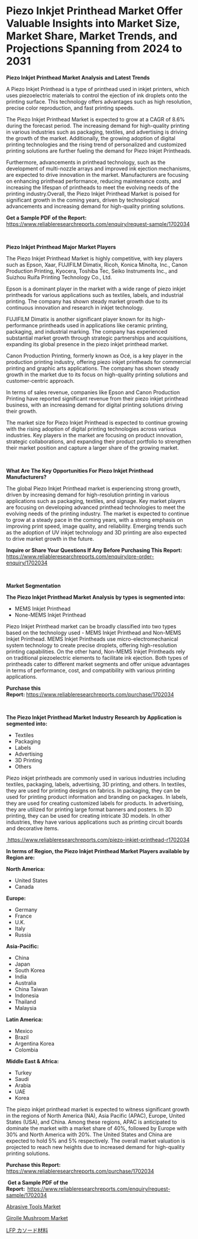 <p><h1>Piezo Inkjet Printhead Market Offer Valuable Insights into Market Size, Market Share, Market Trends, and Projections Spanning from 2024 to 2031</h1></p><p><strong>Piezo Inkjet Printhead Market Analysis and Latest Trends</strong></p>
<p><p>A Piezo Inkjet Printhead is a type of printhead used in inkjet printers, which uses piezoelectric materials to control the ejection of ink droplets onto the printing surface. This technology offers advantages such as high resolution, precise color reproduction, and fast printing speeds.</p><p>The Piezo Inkjet Printhead Market is expected to grow at a CAGR of 8.6% during the forecast period. The increasing demand for high-quality printing in various industries such as packaging, textiles, and advertising is driving the growth of the market. Additionally, the growing adoption of digital printing technologies and the rising trend of personalized and customized printing solutions are further fueling the demand for Piezo Inkjet Printheads.</p><p>Furthermore, advancements in printhead technology, such as the development of multi-nozzle arrays and improved ink ejection mechanisms, are expected to drive innovation in the market. Manufacturers are focusing on enhancing printhead performance, reducing maintenance costs, and increasing the lifespan of printheads to meet the evolving needs of the printing industry.Overall, the Piezo Inkjet Printhead Market is poised for significant growth in the coming years, driven by technological advancements and increasing demand for high-quality printing solutions.</p></p>
<p><strong>Get a Sample PDF of the Report:&nbsp;</strong> <a href="https://www.reliableresearchreports.com/enquiry/request-sample/1702034">https://www.reliableresearchreports.com/enquiry/request-sample/1702034</a></p>
<p>&nbsp;</p>
<p><strong>Piezo Inkjet Printhead Major Market Players</strong></p>
<p><p>The Piezo Inkjet Printhead Market is highly competitive, with key players such as Epson, Xaar, FUJIFILM Dimatix, Ricoh, Konica Minolta, Inc., Canon Production Printing, Kyocera, Toshiba Tec, Seiko Instruments Inc., and Suizhou Ruifa Printing Technology Co., Ltd. </p><p>Epson is a dominant player in the market with a wide range of piezo inkjet printheads for various applications such as textiles, labels, and industrial printing. The company has shown steady market growth due to its continuous innovation and research in inkjet technology.</p><p>FUJIFILM Dimatix is another significant player known for its high-performance printheads used in applications like ceramic printing, packaging, and industrial marking. The company has experienced substantial market growth through strategic partnerships and acquisitions, expanding its global presence in the piezo inkjet printhead market.</p><p>Canon Production Printing, formerly known as Océ, is a key player in the production printing industry, offering piezo inkjet printheads for commercial printing and graphic arts applications. The company has shown steady growth in the market due to its focus on high-quality printing solutions and customer-centric approach.</p><p>In terms of sales revenue, companies like Epson and Canon Production Printing have reported significant revenue from their piezo inkjet printhead business, with an increasing demand for digital printing solutions driving their growth. </p><p>The market size for Piezo Inkjet Printhead is expected to continue growing with the rising adoption of digital printing technologies across various industries. Key players in the market are focusing on product innovation, strategic collaborations, and expanding their product portfolio to strengthen their market position and capture a larger share of the growing market.</p></p>
<p>&nbsp;</p>
<p><strong>What Are The Key Opportunities For Piezo Inkjet Printhead Manufacturers?</strong></p>
<p><p>The global Piezo Inkjet Printhead market is experiencing strong growth, driven by increasing demand for high-resolution printing in various applications such as packaging, textiles, and signage. Key market players are focusing on developing advanced printhead technologies to meet the evolving needs of the printing industry. The market is expected to continue to grow at a steady pace in the coming years, with a strong emphasis on improving print speed, image quality, and reliability. Emerging trends such as the adoption of UV inkjet technology and 3D printing are also expected to drive market growth in the future.</p></p>
<p><strong>Inquire or Share Your Questions If Any Before Purchasing This Report:</strong> <a href="https://www.reliableresearchreports.com/enquiry/pre-order-enquiry/1702034">https://www.reliableresearchreports.com/enquiry/pre-order-enquiry/1702034</a></p>
<p>&nbsp;</p>
<p><strong>Market Segmentation</strong></p>
<p><strong>The Piezo Inkjet Printhead Market Analysis by types is segmented into:</strong></p>
<p><ul><li>MEMS Inkjet Printhead</li><li>None-MEMS Inkjet Printhead</li></ul></p>
<p><p>Piezo Inkjet Printhead market can be broadly classified into two types based on the technology used - MEMS Inkjet Printhead and Non-MEMS Inkjet Printhead. MEMS Inkjet Printheads use micro-electromechanical system technology to create precise droplets, offering high-resolution printing capabilities. On the other hand, Non-MEMS Inkjet Printheads rely on traditional piezoelectric elements to facilitate ink ejection. Both types of printheads cater to different market segments and offer unique advantages in terms of performance, cost, and compatibility with various printing applications.</p></p>
<p><strong>Purchase this Report:&nbsp;</strong><a href="https://www.reliableresearchreports.com/purchase/1702034">https://www.reliableresearchreports.com/purchase/1702034</a></p>
<p>&nbsp;</p>
<p><strong>The Piezo Inkjet Printhead Market Industry Research by Application is segmented into:</strong></p>
<p><ul><li>Textiles</li><li>Packaging</li><li>Labels</li><li>Advertising</li><li>3D Printing</li><li>Others</li></ul></p>
<p><p>Piezo inkjet printheads are commonly used in various industries including textiles, packaging, labels, advertising, 3D printing, and others. In textiles, they are used for printing designs on fabrics. In packaging, they can be used for printing product information and branding on packages. In labels, they are used for creating customized labels for products. In advertising, they are utilized for printing large format banners and posters. In 3D printing, they can be used for creating intricate 3D models. In other industries, they have various applications such as printing circuit boards and decorative items.</p></p>
<p><a href="https://www.reliableresearchreports.com/piezo-inkjet-printhead-r1702034">&nbsp;https://www.reliableresearchreports.com/piezo-inkjet-printhead-r1702034</a></p>
<p><strong>In terms of Region, the Piezo Inkjet Printhead Market Players available by Region are:</strong></p>
<p>
    <p> <strong> North America: </strong>
        <ul>
            <li>United States</li>
            <li>Canada</li>
        </ul>
        </p> 
    <p> <strong> Europe: </strong>
        <ul>
            <li>Germany</li>
            <li>France</li>
            <li>U.K.</li>
            <li>Italy</li>
            <li>Russia</li>
        </ul>
        </p> 
    <p> <strong> Asia-Pacific: </strong>
        <ul>
            <li>China</li>
            <li>Japan</li>
            <li>South Korea</li>
            <li>India</li>
            <li>Australia</li>
            <li>China Taiwan</li>
            <li>Indonesia</li>
            <li>Thailand</li>
            <li>Malaysia</li>
        </ul>
        </p> 
    <p> <strong> Latin America: </strong>
        <ul>
            <li>Mexico</li>
            <li>Brazil</li>
            <li>Argentina Korea</li>
            <li>Colombia</li>
        </ul>
        </p> 
    <p> <strong> Middle East & Africa: </strong>
        <ul>
            <li>Turkey</li>
            <li>Saudi</li>
            <li>Arabia</li>
            <li>UAE</li>
            <li>Korea</li>
        </ul>
    </p>
    </p>
<p><p>The piezo inkjet printhead market is expected to witness significant growth in the regions of North America (NA), Asia Pacific (APAC), Europe, United States (USA), and China. Among these regions, APAC is anticipated to dominate the market with a market share of 40%, followed by Europe with 30% and North America with 20%. The United States and China are expected to hold 5% and 5% respectively. The overall market valuation is projected to reach new heights due to increased demand for high-quality printing solutions.</p></p>
<p><strong>Purchase this Report: </strong><a href="https://www.reliableresearchreports.com/purchase/1702034">https://www.reliableresearchreports.com/purchase/1702034</a></p>
<p>&nbsp;<strong>Get a Sample PDF of the Report:&nbsp;&nbsp;</strong><a href="https://www.reliableresearchreports.com/enquiry/request-sample/1702034">https://www.reliableresearchreports.com/enquiry/request-sample/1702034</a></p>
<p><strong></strong></p>
<p><p><a href="https://github.com/ChiragRp1/Market-Research-Report-List-4/blob/main/abrasive-tools-market.md">Abrasive Tools Market</a></p><p><a href="https://artistic-helicopter-ca9.notion.site/Girolle-Mushroom-Market-Analysis-Its-CAGR-Market-Segmentation-and-Global-Industry-Overview-998cb911a1ea4f5abaec3151da273cbc">Girolle Mushroom Market</a></p><p><a href="https://github.com/wkuactfdzwizk06/Market-Research-Report-List-1/blob/main/623642329106.md">LFP カソード材料</a></p></p>